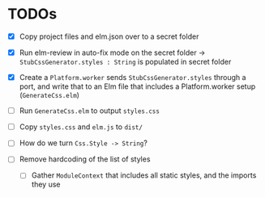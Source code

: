 # TODOs

- [x] Copy project files and elm.json over to a secret folder
- [x] Run elm-review in auto-fix mode on the secret folder -> `StubCssGenerator.styles : String` is populated in secret folder
- [x] Create a `Platform.worker` sends `StubCssGenerator.styles` through a port, and write that to an Elm file that includes a Platform.worker setup (`GenerateCss.elm`)
- [ ] Run `GenerateCss.elm` to output `styles.css`
- [ ] Copy `styles.css` and `elm.js` to `dist/`

- [ ] How do we turn `Css.Style -> String`?
- [ ] Remove hardcoding of the list of styles
  - [ ] Gather `ModuleContext` that includes all static styles, and the imports they use
